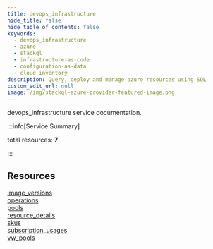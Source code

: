 ```yaml
---
title: devops_infrastructure
hide_title: false
hide_table_of_contents: false
keywords:
  - devops_infrastructure
  - azure
  - stackql
  - infrastructure-as-code
  - configuration-as-data
  - cloud inventory
description: Query, deploy and manage azure resources using SQL
custom_edit_url: null
image: /img/stackql-azure-provider-featured-image.png
---
```


devops_infrastructure service documentation.

:::info[Service Summary]

total resources: __7__  

:::

## Resources
<div class="row">
<div class="providerDocColumn">
<a href="/services/devops_infrastructure/image_versions/">image_versions</a><br />
<a href="/services/devops_infrastructure/operations/">operations</a><br />
<a href="/services/devops_infrastructure/pools/">pools</a><br />
<a href="/services/devops_infrastructure/resource_details/">resource_details</a>
</div>
<div class="providerDocColumn">
<a href="/services/devops_infrastructure/skus/">skus</a><br />
<a href="/services/devops_infrastructure/subscription_usages/">subscription_usages</a><br />
<a href="/services/devops_infrastructure/vw_pools/">vw_pools</a>
</div>
</div>